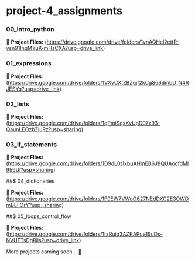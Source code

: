 # project-4_assignments

### 00_intro_python

📄 **Project Files:** (https://drive.google.com/drive/folders/1vnAQHel2ettR-vsn91IhqMYuK-mHsCXA?usp=drive_link)


### 01_expressions

📄 **Project Files:** (https://drive.google.com/drive/folders/1VXvCXtZBZqjf2kCgS66dmbU_N4RJESYq?usp=drive_link)


### 02_lists

📄 **Project Files:** (https://drive.google.com/drive/folders/1qPmiSqsXvUpD07x93-QaunLEOzbZjuRz?usp=sharing)


### 03_if_statements

📄 **Project Files:** (https://drive.google.com/drive/folders/1D9dL0t1xbuAHmEB6J8QUAocfdMl959Ul?usp=sharing)


##$ 04_dictionaries

📄 **Project Files:** (https://drive.google.com/drive/folders/1F9EW7VWoO627NEdDXC2E3OWDmBEIlOrY?usp=sharing)


##$ 05_loops_control_flow

📄 **Project Files:** (https://drive.google.com/drive/folders/1tzRuiq3AZKAPue19uDs-NVUFTsDgRils?usp=drive_link)


More projects coming soon... 🚀
